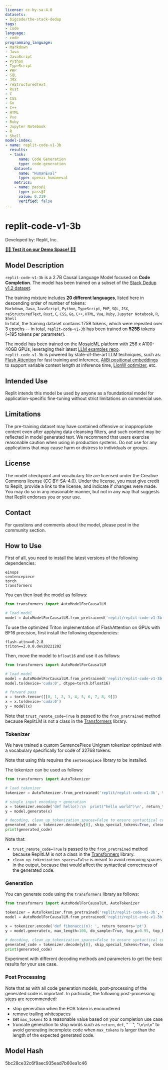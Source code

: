 ```yaml
---
license: cc-by-sa-4.0
datasets:
- bigcode/the-stack-dedup
tags:
- code
language:
- code
programming_language: 
- Markdown
- Java
- JavaScript
- Python
- TypeScript
- PHP
- SQL
- JSX
- reStructuredText
- Rust
- C
- CSS
- Go
- C++
- HTML
- Vue
- Ruby
- Jupyter Notebook
- R
- Shell
model-index:
- name: replit-code-v1-3b
  results:
  - task: 
      name: Code Generation
      type: code-generation
    dataset:
      name: "HumanEval" 
      type: openai_humaneval
    metrics:
    - name: pass@1
      type: pass@1
      value: 0.219
      verified: false
---
```



# replit-code-v1-3b
Developed by: Replit, Inc.

[**🧑‍💻 Test it on our Demo Space! 🧑‍💻**](https://huggingface.co/spaces/replit/replit-code-v1-3b-demo)

## Model Description
`replit-code-v1-3b` is a 2.7B Causal Language Model focused on **Code Completion**. The model has been trained on a subset of the [Stack Dedup v1.2 dataset](https://arxiv.org/abs/2211.15533).

The training mixture includes **20 different languages**, listed here in descending order of number of tokens: 
<br/>
`Markdown`, `Java`, `JavaScript`, `Python`, `TypeScript`, `PHP`, `SQL`, `JSX`, `reStructuredText`, `Rust`, `C`, `CSS`, `Go`, `C++`, `HTML`, `Vue`, `Ruby`, `Jupyter Notebook`, `R`, `Shell`
<br/>
In total, the training dataset contains 175B tokens, which were repeated over 3 epochs -- in total, `replit-code-v1-3b` has been trained on **525B** tokens (~195 tokens per parameter).

The model has been trained on the [MosaicML](https://www.mosaicml.com/) platform with 256 x A100-40GB GPUs, leveraging their latest [LLM examples repo](https://github.com/mosaicml/examples/tree/release/v0.0.4/examples/llm).
<br/>
`replit-code-v1-3b` is powered by state-of-the-art LLM techniques, such as: 
[Flash Attention](https://arxiv.org/abs/2205.14135) for fast training and inference,
[AliBi positional embeddings](https://arxiv.org/abs/2108.12409) to support variable context length at inference time, 
[LionW optimizer](https://arxiv.org/abs/2302.06675), 
etc.

## Intended Use
Replit intends this model be used by anyone as a foundational model for application-specific fine-tuning without strict limitations on commercial use.

## Limitations
The pre-training dataset may have contained offensive or inappropriate content even after applying data cleansing filters, and such content may be reflected in model generated text. We recommend that users exercise reasonable caution when using in production systems. Do not use for any applications that may cause harm or distress to individuals or groups.

## License
The model checkpoint and vocabulary file are licensed under the Creative Commons license (CC BY-SA-4.0).  Under the license, you must give credit to Replit, provide a link to the license, and indicate if changes were made. You may do so in any reasonable manner, but not in any way that suggests that Replit endorses you or your use.

## Contact
For questions and comments about the model, please post in the community section. 

## How to Use
First of all, you need to install the latest versions of the following dependencies:
```
einops
sentencepiece
torch
transformers
```

You can then load the model as follows:
```python
from transformers import AutoModelForCausalLM

# load model
model = AutoModelForCausalLM.from_pretrained('replit/replit-code-v1-3b', trust_remote_code=True)
```

To use the optimized Triton implementation of FlashAttention on GPUs with BF16 precision, first install the following dependencies: 
```
flash-attn==0.2.8
triton==2.0.0.dev20221202
```

Then, move the model to `bfloat16` and use it as follows:
```python
from transformers import AutoModelForCausalLM

# load model
model = AutoModelForCausalLM.from_pretrained('replit/replit-code-v1-3b', trust_remote_code=True, attn_impl='triton')
model.to(device='cuda:0', dtype=torch.bfloat16)

# forward pass
x = torch.tensor([[0, 1, 2, 3, 4, 5, 6, 7, 8, 9]])
x = x.to(device='cuda:0')
y = model(x)

```

Note that `trust_remote_code=True` is passed to the `from_pretrained` method because ReplitLM is not a class in the
[Transformers](https://huggingface.co/docs/transformers/index) library. 

### Tokenizer

We have trained a custom SentencePiece Unigram tokenizer optimized with a vocabulary specifically for code of 32768 tokens.

Note that using this requires the `sentencepiece` library to be installed. 

The tokenizer can be used as follows:

```python
from transformers import AutoTokenizer

# load tokenizer
tokenizer = AutoTokenizer.from_pretrained('replit/replit-code-v1-3b', trust_remote_code=True)

# single input encoding + generation
x = tokenizer.encode('def hello():\n  print("hello world")\n', return_tensors='pt')
y = model.generate(x)

# decoding, clean_up_tokenization_spaces=False to ensure syntactical correctness
generated_code = tokenizer.decode(y[0], skip_special_tokens=True, clean_up_tokenization_spaces=False)
print(generated_code)
```

Note that: 
- `trust_remote_code=True` is passed to the `from_pretrained` method because ReplitLM is not a class in the [Transformers](https://huggingface.co/docs/transformers/index) library. 
- `clean_up_tokenization_spaces=False` is meant to avoid removing spaces in the output, because that would affect the syntactical correctness of the generated code. 


### Generation

You can generate code using the `transformers` library as follows:

```python
from transformers import AutoModelForCausalLM, AutoTokenizer

tokenizer = AutoTokenizer.from_pretrained('replit/replit-code-v1-3b', trust_remote_code=True)
model = AutoModelForCausalLM.from_pretrained('replit/replit-code-v1-3b', trust_remote_code=True)

x = tokenizer.encode('def fibonacci(n): ', return_tensors='pt')
y = model.generate(x, max_length=100, do_sample=True, top_p=0.95, top_k=4, temperature=0.2, num_return_sequences=1, eos_token_id=tokenizer.eos_token_id)

# decoding, clean_up_tokenization_spaces=False to ensure syntactical correctness
generated_code = tokenizer.decode(y[0], skip_special_tokens=True, clean_up_tokenization_spaces=False)
print(generated_code)
```

Experiment with different decoding methods and parameters to get the best results for your use case.

### Post Processing

Note that as with all code generation models, post-processing of the generated code is important. In particular, the following post-processing steps are recommended:
- stop generation when the EOS token is encountered
- remove trailing whitespaces
- set `max_tokens` to a reasonable value based on your completion use case
- truncate generation to stop words such as `return`, `def`, "```", "`\n\n\n`" to avoid generating incomplete code when `max_tokens` is larger than the length of the expected generated code.



## Model Hash
5bc28ce32c6f9aec935ead7b60ea1c46